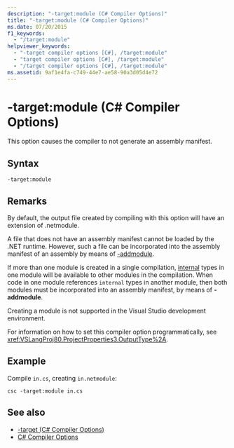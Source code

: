 ```yaml
---
description: "-target:module (C# Compiler Options)"
title: "-target:module (C# Compiler Options)"
ms.date: 07/20/2015
f1_keywords: 
  - "/target:module"
helpviewer_keywords: 
  - "-target compiler options [C#], /target:module"
  - "target compiler options [C#], /target:module"
  - "/target compiler options [C#], /target:module"
ms.assetid: 9af1e4fa-c749-44e7-ae58-90a3d05d4e72
---
```

# -target:module (C# Compiler Options)
This option causes the compiler to not generate an assembly manifest.  
  
## Syntax  
  
```console  
-target:module  
```  
  
## Remarks  
 By default, the output file created by compiling with this option will have an extension of .netmodule.  
  
 A file that does not have an assembly manifest cannot be loaded by the .NET runtime. However, such a file can be incorporated into the assembly manifest of an assembly by means of [-addmodule](./addmodule-compiler-option.md).  
  
 If more than one module is created in a single compilation, [internal](../keywords/internal.md) types in one module will be available to other modules in the compilation. When code in one module references `internal` types in another module, then both modules must be incorporated into an assembly manifest, by means of **-addmodule**.  
  
 Creating a module is not supported in the Visual Studio development environment.  
  
 For information on how to set this compiler option programmatically, see <xref:VSLangProj80.ProjectProperties3.OutputType%2A>.  
  
## Example  
 Compile `in.cs`, creating `in.netmodule`:  
  
```console  
csc -target:module in.cs  
```  
  
## See also

- [-target (C# Compiler Options)](./target-compiler-option.md)
- [C# Compiler Options](./index.md)
